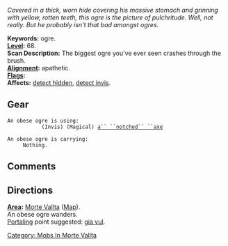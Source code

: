 *Covered in a thick, worn hide covering his massive stomach and grinning
with yellow, rotten teeth, this ogre is the picture of pulchritude.
Well, not really. But he probably isn't that bad amongst ogres.*

**Keywords:** ogre.  
**[Level](Level "wikilink"):** 68.  
**Scan Description:** The biggest ogre you've ever seen crashes through
the brush.  
**[Alignment](Alignment "wikilink"):** apathetic.  
**[Flags](:Category:_Mob_Types "wikilink"):**  
**Affects:** [detect hidden](Detect_Hidden "wikilink"), [detect
invis](Detect_Invis "wikilink").  

## Gear

`An obese ogre is using:`  
<wielded>`           (Invis) (Magical) `[`a`` ``notched`` ``axe`](Notched_Axe "wikilink")

`An obese ogre is carrying:`  
`     Nothing.`

## Comments

## Directions

**[Area](:Category:_Areas "wikilink"):** [Morte
Vallta](:Category:_Morte_Vallta "wikilink")
([Map](Morte_Vallta_Map "wikilink")).  
An obese ogre wanders.  
[Portaling](Portal "wikilink") point suggested: [gia
vul](Giant_Vulture "wikilink").  

[Category: Mobs In Morte
Vallta](Category:_Mobs_In_Morte_Vallta "wikilink")
